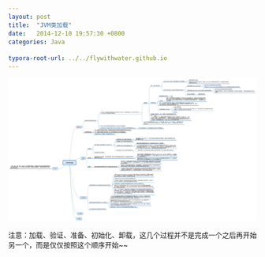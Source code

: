 ```yaml
---
layout: post
title:  "JVM类加载"
date:   2014-12-10 19:57:30 +0800
categories: Java

typora-root-url: ../../flywithwater.github.io
---
```


![img](/assets/Java/JVM类加载.jpg)


注意：加载、验证、准备、初始化、卸载，这几个过程并不是完成一个之后再开始另一个，而是仅仅按照这个顺序开始~~